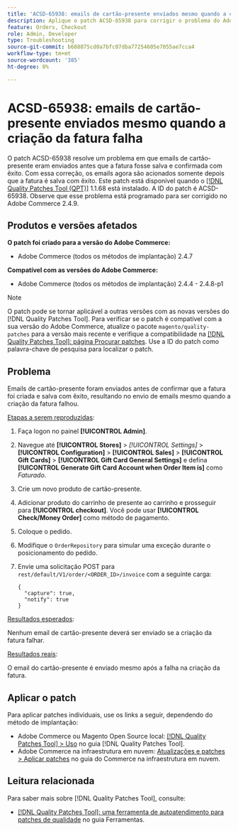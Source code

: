 ```yaml
---
title: 'ACSD-65938: emails de cartão-presente enviados mesmo quando a criação da fatura falha'
description: Aplique o patch ACSD-65938 para corrigir o problema do Adobe Commerce em que emails de cartão-presente eram enviados antes que a fatura fosse salva e confirmada com êxito, garantindo que os emails fossem acionados depois que a fatura fosse salva corretamente.
feature: Orders, Checkout
role: Admin, Developer
type: Troubleshooting
source-git-commit: b688875cd0a7bfc07dba77254605e7055ae7cca4
workflow-type: tm+mt
source-wordcount: '385'
ht-degree: 0%

---
```



# ACSD-65938: emails de cartão-presente enviados mesmo quando a criação da fatura falha

O patch ACSD-65938 resolve um problema em que emails de cartão-presente eram enviados antes que a fatura fosse salva e confirmada com êxito. Com essa correção, os emails agora são acionados somente depois que a fatura é salva com êxito. Este patch está disponível quando o [[!DNL Quality Patches Tool (QPT)]](/help/tools/quality-patches-tool/quality-patches-tool-to-self-serve-quality-patches.md) 1.1.68 está instalado. A ID do patch é ACSD-65938. Observe que esse problema está programado para ser corrigido no Adobe Commerce 2.4.9.

## Produtos e versões afetados

**O patch foi criado para a versão do Adobe Commerce:**

* Adobe Commerce (todos os métodos de implantação) 2.4.7

**Compatível com as versões do Adobe Commerce:**

* Adobe Commerce (todos os métodos de implantação) 2.4.4 - 2.4.8-p1

>[!NOTE]
>
>O patch pode se tornar aplicável a outras versões com as novas versões do [!DNL Quality Patches Tool]. Para verificar se o patch é compatível com a sua versão do Adobe Commerce, atualize o pacote `magento/quality-patches` para a versão mais recente e verifique a compatibilidade na [[!DNL Quality Patches Tool]: página Procurar patches](https://experienceleague.adobe.com/tools/commerce-quality-patches/index.html). Use a ID do patch como palavra-chave de pesquisa para localizar o patch.

## Problema

Emails de cartão-presente foram enviados antes de confirmar que a fatura foi criada e salva com êxito, resultando no envio de emails mesmo quando a criação da fatura falhou.

<u>Etapas a serem reproduzidas</u>:

1. Faça logon no painel **[!UICONTROL Admin]**.
2. Navegue até **[!UICONTROL Stores]** > *[!UICONTROL Settings]* > **[!UICONTROL Configuration]** > **[!UICONTROL Sales]** > **[!UICONTROL Gift Cards]** > **[!UICONTROL Gift Card General Settings]** e defina **[!UICONTROL Generate Gift Card Account when Order Item is]** como *Faturado*.
3. Crie um novo produto de cartão-presente.
4. Adicionar produto do carrinho de presente ao carrinho e prosseguir para **[!UICONTROL checkout]**. Você pode usar **[!UICONTROL Check/Money Order]** como método de pagamento.
5. Coloque o pedido.
6. Modifique o `OrderRepository` para simular uma exceção durante o posicionamento do pedido.
7. Envie uma solicitação POST para `rest/default/V1/order/<ORDER_ID>/invoice` com a seguinte carga:

   ```
   {
     "capture": true,
     "notify": true
   }
   ```


<u>Resultados esperados</u>:

Nenhum email de cartão-presente deverá ser enviado se a criação da fatura falhar.

<u>Resultados reais</u>:

O email do cartão-presente é enviado mesmo após a falha na criação da fatura.

## Aplicar o patch

Para aplicar patches individuais, use os links a seguir, dependendo do método de implantação:

* Adobe Commerce ou Magento Open Source local: [[!DNL Quality Patches Tool] > Uso](/help/tools/quality-patches-tool/usage.md) no guia [!DNL Quality Patches Tool].
* Adobe Commerce na infraestrutura em nuvem: [Atualizações e patches > Aplicar patches](https://experienceleague.adobe.com/docs/commerce-cloud-service/user-guide/develop/upgrade/apply-patches.html) no guia do Commerce na infraestrutura em nuvem.

## Leitura relacionada

Para saber mais sobre [!DNL Quality Patches Tool], consulte:

* [[!DNL Quality Patches Tool]: uma ferramenta de autoatendimento para patches de qualidade](/help/tools/quality-patches-tool/quality-patches-tool-to-self-serve-quality-patches.md) no guia Ferramentas.
